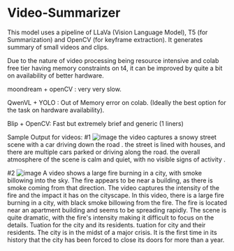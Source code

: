 # Video-Summarizer
This model uses a pipeline of LLaVa (Vision Language Model), T5 (for Summarization) and OpenCV (for keyframe extraction). It generates summary of small videos and clips. 

Due to the nature of video processing being resource intensive and colab free tier having memory constraints on t4, it can be improved by quite a bit on availability of better hardware. 

moondream + openCV : very very slow.

QwenVL + YOLO : Out of Memory error on colab. (Ideally the best option for the task on hardware availability).

Blip + OpenCV: Fast but extremely brief and generic (1 liners)



Sample Output for videos:
#1
![image](https://github.com/user-attachments/assets/2df0b481-832a-4d7a-906a-ee95917f74b0)
the video captures a snowy street scene with a car driving down the road . the street is lined with houses, and there are multiple cars parked or driving along the road. the overall atmosphere of the scene is calm and quiet, with no visible signs of activity .

#2
![image](https://github.com/user-attachments/assets/394ed4db-8390-4126-a65c-aff51ed61028)
A video shows a large fire burning in a city, with smoke billowing into the sky. The fire appears to be near a building, as there is smoke coming from that direction. The video captures the intensity of the fire and the impact it has on the cityscape. In this video, there is a large fire burning in a city, with black smoke billowing from the fire. The fire is located near an apartment building and seems to be spreading rapidly. The scene is quite dramatic, with the fire's intensity making it difficult to focus on the details. Tuation for the city and its residents. tuation for city and their residents. The city is in the midst of a major crisis. It is the first time in its history that the city has been forced to close its doors for more than a year.






